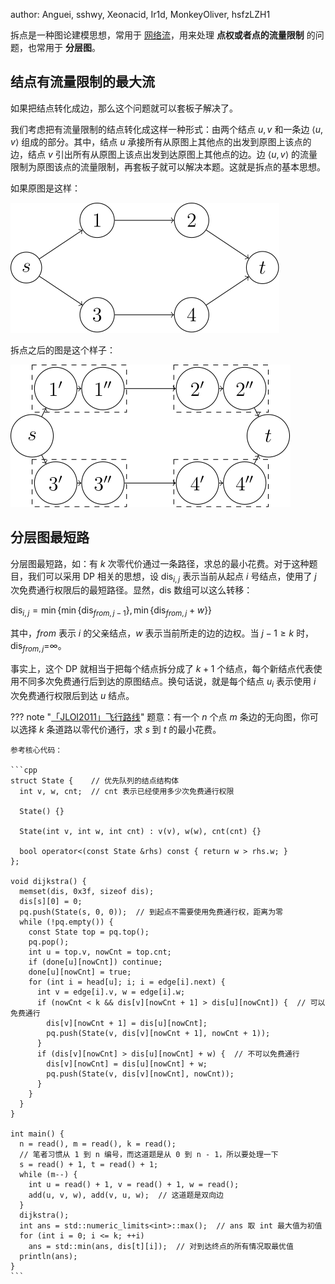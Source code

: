 author: Anguei, sshwy, Xeonacid, Ir1d, MonkeyOliver, hsfzLZH1

拆点是一种图论建模思想，常用于 [网络流](./flow.md)，用来处理 **点权或者点的流量限制** 的问题，也常用于 **分层图**。

## 结点有流量限制的最大流

如果把结点转化成边，那么这个问题就可以套板子解决了。

我们考虑把有流量限制的结点转化成这样一种形式：由两个结点 $u,v$ 和一条边 $\left\langle u,v \right\rangle$ 组成的部分。其中，结点 $u$ 承接所有从原图上其他点的出发到原图上该点的边，结点 $v$ 引出所有从原图上该点出发到达原图上其他点的边。边 $\left\langle u,v \right\rangle$ 的流量限制为原图该点的流量限制，再套板子就可以解决本题。这就是拆点的基本思想。

如果原图是这样：

![](./images/node.svg)

拆点之后的图是这个样子：

![](./images/node-split.svg)

## 分层图最短路

分层图最短路，如：有 $k$ 次零代价通过一条路径，求总的最小花费。对于这种题目，我们可以采用 DP 相关的思想，设 $\text{dis}_{i, j}$ 表示当前从起点 $i$ 号结点，使用了 $j$ 次免费通行权限后的最短路径。显然，$\text{dis}$ 数组可以这么转移：

$\text{dis}_{i, j} = \min\{\min\{\text{dis}_{from, j - 1}\}, \min\{\text{dis}_{from,j} + w\}\}$

其中，$from$ 表示 $i$ 的父亲结点，$w$ 表示当前所走的边的边权。当 $j - 1 \geq k$ 时，$\text{dis}_{from, j}$=$\infty$。

事实上，这个 DP 就相当于把每个结点拆分成了 $k+1$ 个结点，每个新结点代表使用不同多次免费通行后到达的原图结点。换句话说，就是每个结点 $u_i$ 表示使用 $i$ 次免费通行权限后到达 $u$ 结点。

??? note "[「JLOI2011」飞行路线](https://www.luogu.com.cn/problem/P4568)"
    题意：有一个 $n$ 个点 $m$ 条边的无向图，你可以选择 $k$ 条道路以零代价通行，求 $s$ 到 $t$ 的最小花费。
    
    参考核心代码：
    
    ```cpp
    struct State {    // 优先队列的结点结构体
      int v, w, cnt;  // cnt 表示已经使用多少次免费通行权限
    
      State() {}
    
      State(int v, int w, int cnt) : v(v), w(w), cnt(cnt) {}
    
      bool operator<(const State &rhs) const { return w > rhs.w; }
    };
    
    void dijkstra() {
      memset(dis, 0x3f, sizeof dis);
      dis[s][0] = 0;
      pq.push(State(s, 0, 0));  // 到起点不需要使用免费通行权，距离为零
      while (!pq.empty()) {
        const State top = pq.top();
        pq.pop();
        int u = top.v, nowCnt = top.cnt;
        if (done[u][nowCnt]) continue;
        done[u][nowCnt] = true;
        for (int i = head[u]; i; i = edge[i].next) {
          int v = edge[i].v, w = edge[i].w;
          if (nowCnt < k && dis[v][nowCnt + 1] > dis[u][nowCnt]) {  // 可以免费通行
            dis[v][nowCnt + 1] = dis[u][nowCnt];
            pq.push(State(v, dis[v][nowCnt + 1], nowCnt + 1));
          }
          if (dis[v][nowCnt] > dis[u][nowCnt] + w) {  // 不可以免费通行
            dis[v][nowCnt] = dis[u][nowCnt] + w;
            pq.push(State(v, dis[v][nowCnt], nowCnt));
          }
        }
      }
    }
    
    int main() {
      n = read(), m = read(), k = read();
      // 笔者习惯从 1 到 n 编号，而这道题是从 0 到 n - 1，所以要处理一下
      s = read() + 1, t = read() + 1;
      while (m--) {
        int u = read() + 1, v = read() + 1, w = read();
        add(u, v, w), add(v, u, w);  // 这道题是双向边
      }
      dijkstra();
      int ans = std::numeric_limits<int>::max();  // ans 取 int 最大值为初值
      for (int i = 0; i <= k; ++i)
        ans = std::min(ans, dis[t][i]);  // 对到达终点的所有情况取最优值
      println(ans);
    }
    ```
